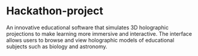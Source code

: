 # Hackathon-project
An innovative educational software that simulates 3D holographic projections to make learning more immersive and interactive. The interface allows users to browse and view holographic models of educational subjects such as biology and astronomy.

